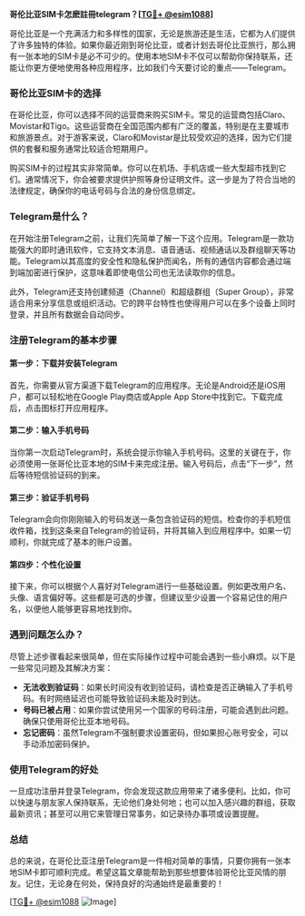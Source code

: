 **哥伦比亚SIM卡怎麽註冊telegram？[[TG💪+ @esim1088](https://t.me/s/esim1088)]**

哥伦比亚是一个充满活力和多样性的国家，无论是旅游还是生活，它都为人们提供了许多独特的体验。如果你最近刚到哥伦比亚，或者计划去哥伦比亚旅行，那么拥有一张本地的SIM卡是必不可少的。使用本地SIM卡不仅可以帮助你保持联系，还能让你更方便地使用各种应用程序，比如我们今天要讨论的重点——Telegram。

### 哥伦比亚SIM卡的选择

在哥伦比亚，你可以选择不同的运营商来购买SIM卡。常见的运营商包括Claro、Movistar和Tigo。这些运营商在全国范围内都有广泛的覆盖，特别是在主要城市和旅游景点。对于游客来说，Claro和Movistar是比较受欢迎的选择，因为它们提供的套餐和服务通常比较适合短期用户。

购买SIM卡的过程其实非常简单。你可以在机场、手机店或一些大型超市找到它们。通常情况下，你会被要求提供护照等身份证明文件。这一步是为了符合当地的法律规定，确保你的电话号码与合法的身份信息绑定。

### Telegram是什么？

在开始注册Telegram之前，让我们先简单了解一下这个应用。Telegram是一款功能强大的即时通讯软件，它支持文本消息、语音通话、视频通话以及群组聊天等功能。Telegram以其高度的安全性和隐私保护而闻名，所有的通信内容都会通过端到端加密进行保护，这意味着即使电信公司也无法读取你的信息。

此外，Telegram还支持创建频道（Channel）和超级群组（Super Group），非常适合用来分享信息或组织活动。它的跨平台特性也使得用户可以在多个设备上同时登录，并且所有数据会自动同步。

### 注册Telegram的基本步骤

#### 第一步：下载并安装Telegram

首先，你需要从官方渠道下载Telegram的应用程序。无论是Android还是iOS用户，都可以轻松地在Google Play商店或Apple App Store中找到它。下载完成后，点击图标打开应用程序。

#### 第二步：输入手机号码

当你第一次启动Telegram时，系统会提示你输入手机号码。这里的关键在于，你必须使用一张哥伦比亚本地的SIM卡来完成注册。输入号码后，点击“下一步”，然后等待短信验证码的到来。

#### 第三步：验证手机号码

Telegram会向你刚刚输入的号码发送一条包含验证码的短信。检查你的手机短信收件箱，找到这条来自Telegram的验证码，并将其输入到应用程序中。如果一切顺利，你就完成了基本的账户设置。

#### 第四步：个性化设置

接下来，你可以根据个人喜好对Telegram进行一些基础设置。例如更改用户名、头像、语言偏好等。这些都是可选的步骤，但建议至少设置一个容易记住的用户名，以便他人能够更容易地找到你。

### 遇到问题怎么办？

尽管上述步骤看起来很简单，但在实际操作过程中可能会遇到一些小麻烦。以下是一些常见问题及其解决方案：

- **无法收到验证码**：如果长时间没有收到验证码，请检查是否正确输入了手机号码。有时网络延迟也可能导致验证码未能及时到达。
- **号码已被占用**：如果你尝试使用另一个国家的号码注册，可能会遇到此问题。确保只使用哥伦比亚本地号码。
- **忘记密码**：虽然Telegram不强制要求设置密码，但如果担心账号安全，可以手动添加密码保护。

### 使用Telegram的好处

一旦成功注册并登录Telegram，你会发现这款应用带来了诸多便利。比如，你可以快速与朋友家人保持联系，无论他们身处何地；也可以加入感兴趣的群组，获取最新资讯；甚至可以用它来管理日常事务，如记录待办事项或设置提醒。

### 总结

总的来说，在哥伦比亚注册Telegram是一件相对简单的事情，只要你拥有一张本地SIM卡即可顺利完成。希望这篇文章能帮助到那些想要体验哥伦比亚风情的朋友。记住，无论身在何处，保持良好的沟通始终是最重要的！

[[TG💪+ @esim1088](https://t.me/s/esim1088) ![Image](https://i.postimg.cc/4NQfJmqS/Snipaste-2025-05-13-00-14-12.png)]